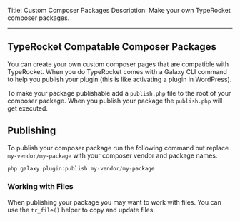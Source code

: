 Title: Custom Composer Packages
Description: Make your own TypeRocket composer packages. 

---

## TypeRocket Compatable Composer Packages

You can create your own custom composer pages that are compatible with TypeRocket. When you do TypeRocket comes with a Galaxy CLI command to help you publish your plugin (this is like activating a plugin in WordPress).

To make your package publishable add a `publish.php` file to the root of your composer package. When you publish your package the `publish.php` will get executed.

## Publishing

To publish your composer package run the following command but replace `my-vendor/my-package` with your composer vendor and package names.

```php
php galaxy plugin:publish my-vendor/my-package
```

### Working with Files

When publishing your package you may want to work with files. You can use the `tr_file()` helper to copy and update files.

